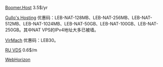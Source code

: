 [Boomer.Host](https://my.boomer.host/) 3.5$/yr

[Gullo's Hosting](https://hosting.gullo.me/) 优惠码：LEB-NAT-128MB、LEB-NAT-256MB、LEB-NAT-512MB、LEB-NAT-1024MB、LEB-NAT-50GB、LEB-NAT-100GB、LEB-NAT-250GB。其中NAT VPS的IPv4地址大多已被墙。

[VirMach](https://virmach.com/) 优惠码：LEB30。

[RU VDS](https://ruvds.com/en-usd) 0.6$/m

[WebHorizon](https://webhorizon.in/)
